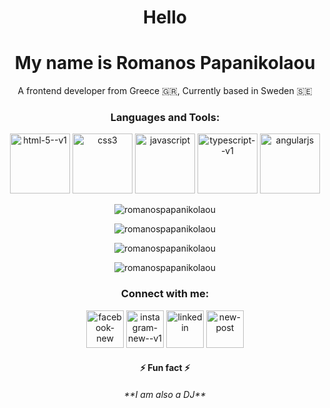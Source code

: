 <h1 align="center">Hello</h1>
<h1 align="center">My name is Romanos Papanikolaou</h1>
<p align="center">A frontend developer from Greece 🇬🇷, Currently based in Sweden 🇸🇪</p>


<h3 align="center">Languages and Tools:</h3>
<p align="center"> 
  <img width="96" height="96" src="https://img.icons8.com/color/96/html-5--v1.png" alt="html-5--v1"/> 
  <img width="96" height="96" src="https://img.icons8.com/color/96/css3.png" alt="css3"/>
  <img width="96" height="96" src="https://img.icons8.com/fluency/96/javascript.png" alt="javascript"/>
  <img width="96" height="96" src="https://img.icons8.com/fluency/96/typescript--v1.png" alt="typescript--v1"/>
  <img width="96" height="96" src="https://img.icons8.com/fluency/96/angularjs.png" alt="angularjs"/>
</p>

<p align="center"> 
  <img src="https://komarev.com/ghpvc/?username=romanospapanikolaou&label=Profile%20views&color=0e75b6&style=flat" alt="romanospapanikolaou" /> </p>
<p align="center">
  <img align="center" src="https://github-readme-stats.vercel.app/api/top-langs?username=romanospapanikolaou&show_icons=true&locale=en&layout=compact" alt="romanospapanikolaou" /></p>
<p align="center">
 <img align="center" src="https://github-readme-stats.vercel.app/api?username=romanospapanikolaou&show_icons=true&locale=en" alt="romanospapanikolaou" /></p>
<p align="center">
<img align="center" src="https://github-readme-streak-stats.herokuapp.com/?user=romanospapanikolaou&" alt="romanospapanikolaou" /></p>


<h3 align="center">Connect with me:</h3>
<p align="center">
<a href="https://fb.com/romanospapanikolaou" target="blank"><img width="60" height="60" src="https://img.icons8.com/ios-filled/50/FFFFFF/facebook-new.png" alt="facebook-new"/></a>
<a href="https://instagram.com/romanospapanikolaou" target="blank"><img width="60" height="60" src="https://img.icons8.com/ios/50/FFFFFF/instagram-new--v1.png" alt="instagram-new--v1"/></a>
<a href="https://linkedin.com/in/romanos-papanikolaou
" target="blank"><img width="60" height="60" src="https://img.icons8.com/ios-filled/50/FFFFFF/linkedin.png" alt="linkedin"/></a>
<a href="mailto:romanospapanikolaou@gmail.com?subject=You can write your subject here&body=You can start saying Hello!" target=”_blank”><img width="60" height="60" src="https://img.icons8.com/glyph-neue/64/FFFFFF/new-post.png" alt="new-post"/></a>
</p>

<h4 align="center">⚡ Fun fact ⚡
</h4>
<h6 align="center">**I am also a DJ**
</h6>
